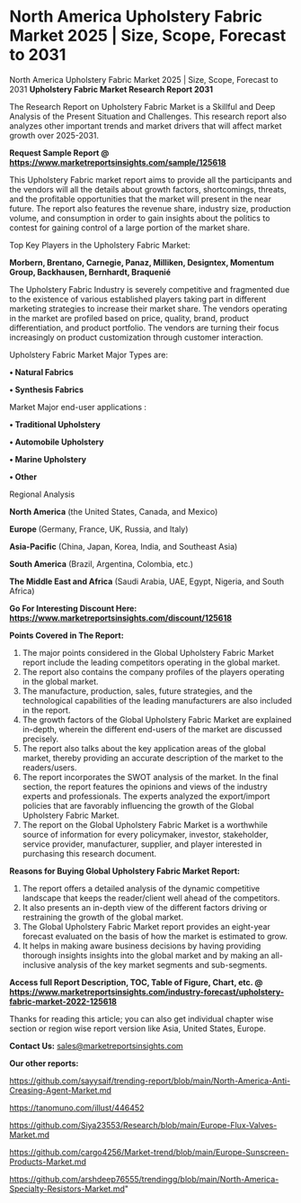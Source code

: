 # North America Upholstery Fabric Market 2025 | Size, Scope, Forecast to 2031
 North America Upholstery Fabric Market 2025 | Size, Scope, Forecast to 2031
<strong>Upholstery Fabric Market Research Report 2031</strong>

The Research Report on Upholstery Fabric Market is a Skillful and Deep Analysis of the Present Situation and Challenges. This research report also analyzes other important trends and market drivers that will affect market growth over 2025-2031.

<strong>Request Sample Report @ <a href=https://www.marketreportsinsights.com/sample/125618>https://www.marketreportsinsights.com/sample/125618</a></strong>

This Upholstery Fabric market report aims to provide all the participants and the vendors will all the details about growth factors, shortcomings, threats, and the profitable opportunities that the market will present in the near future. The report also features the revenue share, industry size, production volume, and consumption in order to gain insights about the politics to contest for gaining control of a large portion of the market share.

Top Key Players in the Upholstery Fabric Market:

<strong>Morbern, Brentano, Carnegie, Panaz, Milliken, Designtex, Momentum Group, Backhausen, Bernhardt, Braquenié</strong>

The Upholstery Fabric Industry is severely competitive and fragmented due to the existence of various established players taking part in different marketing strategies to increase their market share. The vendors operating in the market are profiled based on price, quality, brand, product differentiation, and product portfolio. The vendors are turning their focus increasingly on product customization through customer interaction.

Upholstery Fabric Market Major Types are:

<strong>• Natural Fabrics

• Synthesis Fabrics</strong>

Market Major end-user applications :

<strong>• Traditional Upholstery

• Automobile Upholstery

• Marine Upholstery

• Other</strong>

Regional Analysis

</u><strong><b>North America</b></strong> (the United States, Canada, and Mexico)

<strong><b>Europe </b></strong>(Germany, France, UK, Russia, and Italy)

<strong><b>Asia-Pacific</b></strong> (China, Japan, Korea, India, and Southeast Asia)

<strong><b>South America</b></strong> (Brazil, Argentina, Colombia, etc.)

<strong><b>The Middle East and Africa</b></strong> (Saudi Arabia, UAE, Egypt, Nigeria, and South Africa)

<strong>Go For Interesting Discount Here: <a href=https://www.marketreportsinsights.com/discount/125618>https://www.marketreportsinsights.com/discount/125618</a></strong>

<strong>Points Covered in The Report:</strong>
<ol>
  <li>The major points considered in the Global Upholstery Fabric Market report include the leading competitors operating in the global market.</li>
  <li>The report also contains the company profiles of the players operating in the global market.</li>
  <li>The manufacture, production, sales, future strategies, and the technological capabilities of the leading manufacturers are also included in the report.</li>
  <li>The growth factors of the Global Upholstery Fabric Market are explained in-depth, wherein the different end-users of the market are discussed precisely.</li>
  <li>The report also talks about the key application areas of the global market, thereby providing an accurate description of the market to the readers/users.</li>
  <li>The report incorporates the SWOT analysis of the market. In the final section, the report features the opinions and views of the industry experts and professionals. The experts analyzed the export/import policies that are favorably influencing the growth of the Global Upholstery Fabric Market.</li>
  <li>The report on the Global Upholstery Fabric Market is a worthwhile source of information for every policymaker, investor, stakeholder, service provider, manufacturer, supplier, and player interested in purchasing this research document.</li>
</ol>
<strong>Reasons for Buying Global Upholstery Fabric Market Report:</strong>

<ol>
  <li>The report offers a detailed analysis of the dynamic competitive landscape that keeps the reader/client well ahead of the competitors.</li>
  <li>It also presents an in-depth view of the different factors driving or restraining the growth of the global market.</li>
  <li>The Global Upholstery Fabric Market report provides an eight-year forecast evaluated on the basis of how the market is estimated to grow.</li>
  <li>It helps in making aware business decisions by having providing thorough insights insights into the global market and by making an all-inclusive analysis of the key market segments and sub-segments.</li>
</ol>
<strong>Access full Report Description, TOC, Table of Figure, Chart, etc. @ <a href=https://www.marketreportsinsights.com/industry-forecast/upholstery-fabric-market-2022-125618>https://www.marketreportsinsights.com/industry-forecast/upholstery-fabric-market-2022-125618</a></strong>


Thanks for reading this article; you can also get individual chapter wise section or region wise report version like Asia, United States, Europe.

<strong>Contact Us:</strong>
sales@marketreportsinsights.com

<strong>Our other reports:</strong>

<a href=https://github.com/sayysaif/trending-report/blob/main/North-America-Anti-Creasing-Agent-Market.md>https://github.com/sayysaif/trending-report/blob/main/North-America-Anti-Creasing-Agent-Market.md</a>

<a href=https://tanomuno.com/illust/446452>https://tanomuno.com/illust/446452</a>

<a href=https://github.com/Siya23553/Research/blob/main/Europe-Flux-Valves-Market.md>https://github.com/Siya23553/Research/blob/main/Europe-Flux-Valves-Market.md</a>

<a href=https://github.com/cargo4256/Market-trend/blob/main/Europe-Sunscreen-Products-Market.md>https://github.com/cargo4256/Market-trend/blob/main/Europe-Sunscreen-Products-Market.md</a>

<a href=https://github.com/arshdeep76555/trendingg/blob/main/North-America-Specialty-Resistors-Market.md>https://github.com/arshdeep76555/trendingg/blob/main/North-America-Specialty-Resistors-Market.md</a>"
